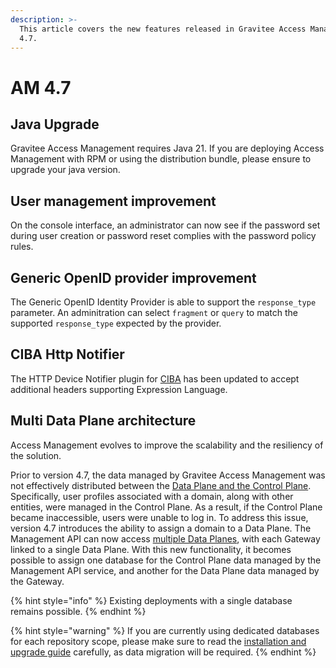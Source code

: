 ```yaml
---
description: >-
  This article covers the new features released in Gravitee Access Management
  4.7.
---
```


# AM 4.7

## Java Upgrade

Gravitee Access Management requires Java 21. If you are deploying Access Management with RPM or using the distribution bundle, please ensure to upgrade your java version.

## User management improvement

On the console interface, an administrator can now see if the password set during user creation or password reset complies with the password policy rules.&#x20;

## Generic OpenID provider improvement

The Generic OpenID Identity Provider is able to support the `response_type` parameter. An adminitration can select `fragment` or `query` to match the supported `response_type` expected by the provider.

## CIBA Http Notifier

The HTTP Device Notifier plugin for [CIBA](../../guides/auth-protocols/ciba.md) has been updated to accept additional headers supporting Expression Language.

## Multi Data Plane architecture

Access Management evolves to improve the scalability and the resiliency of the solution.

Prior to version 4.7, the data managed by Gravitee Access Management was not effectively distributed between the [Data Plane and the Control Plane](../../overview/am-architecture/control-plane-and-data-plane.md). Specifically, user profiles associated with a domain, along with other entities, were managed in the Control Plane. As a result, if the Control Plane became inaccessible, users were unable to log in. To address this issue, version 4.7 introduces the ability to assign a domain to a Data Plane. The Management API can now access [multiple Data Planes](../../getting-started/install-and-upgrade-guides/configure-multiple-data-planes.md), with each Gateway linked to a single Data Plane. With this new functionality, it becomes possible to assign one database for the Control Plane data managed by the Management API service, and another for the Data Plane data managed by the Gateway.

{% hint style="info" %}
Existing deployments with a single database remains possible.
{% endhint %}

{% hint style="warning" %}
If you are currently using dedicated databases for each repository scope, please make sure to read the [installation and upgrade guide](../../getting-started/install-and-upgrade-guides/4.7-upgrade-guide.md) carefully, as data migration will be required.
{% endhint %}



